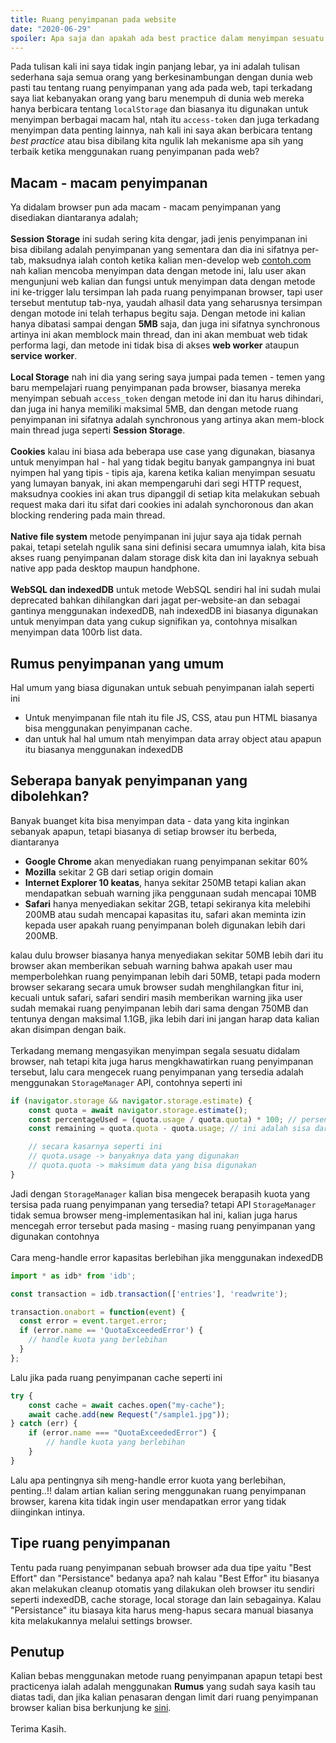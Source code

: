 ```yaml
---
title: Ruang penyimpanan pada website
date: "2020-06-29"
spoiler: Apa saja dan apakah ada best practice dalam menyimpan sesuatu pada website?
---
```


Pada tulisan kali ini saya tidak ingin panjang lebar, ya ini adalah tulisan sederhana saja semua orang yang berkesinambungan dengan dunia web pasti tau tentang ruang penyimpanan yang ada pada web, tapi terkadang saya liat kebanyakan orang yang baru menempuh di dunia web mereka hanya berbicara tentang `localStorage` dan biasanya itu digunakan untuk menyimpan berbagai macam hal, ntah itu `access-token` dan juga terkadang menyimpan data penting lainnya, nah kali ini saya akan berbicara tentang _best practice_ atau bisa dibilang kita ngulik lah mekanisme apa sih yang terbaik ketika menggunakan ruang penyimpanan pada web?

## Macam - macam penyimpanan

Ya didalam browser pun ada macam - macam penyimpanan yang disediakan diantaranya adalah;
\
\
**Session Storage** ini sudah sering kita dengar, jadi jenis penyimpanan ini bisa dibilang adalah penyimpanan yang sementara dan dia ini sifatnya per-tab, maksudnya ialah contoh ketika kalian men-develop web [contoh.com](#) nah kalian mencoba menyimpan data dengan metode ini, lalu user akan mengunjuni web kalian dan fungsi untuk menyimpan data dengan metode ini ke-trigger lalu tersimpan lah pada ruang penyimpanan browser, tapi user tersebut mentutup tab-nya, yaudah alhasil data yang seharusnya tersimpan dengan motode ini telah terhapus begitu saja.
Dengan metode ini kalian hanya dibatasi sampai dengan **5MB** saja, dan juga ini sifatnya synchronous artinya ini akan memblock main thread, dan ini akan membuat web tidak performa lagi, dan metode ini tidak bisa di akses **web worker** ataupun **service worker**.
\
\
**Local Storage** nah ini dia yang sering saya jumpai pada temen - temen yang baru mempelajari ruang penyimpanan pada browser, biasanya mereka menyimpan sebuah `access_token` dengan metode ini dan itu harus dihindari, dan juga ini hanya memiliki maksimal 5MB, dan dengan metode ruang penyimpanan ini sifatnya adalah synchronous yang artinya akan mem-block main thread juga seperti **Session Storage**.
\
\
**Cookies** kalau ini biasa ada beberapa use case yang digunakan, biasanya untuk menyimpan hal - hal yang tidak begitu banyak gampangnya ini buat nyimpen hal yang tipis - tipis aja, karena ketika kalian menyimpan sesuatu yang lumayan banyak, ini akan mempengaruhi dari segi HTTP request, maksudnya cookies ini akan trus dipanggil di setiap kita melakukan sebuah request maka dari itu sifat dari cookies ini adalah synchoronous dan akan blocking rendering pada main thread.
\
\
**Native file system** metode penyimpanan ini jujur saya aja tidak pernah pakai, tetapi setelah ngulik sana sini definisi secara umumnya ialah, kita bisa akses ruang penyimpanan dalam storage disk kita dan ini layaknya sebuah native app pada desktop maupun handphone.
\
\
**WebSQL dan indexedDB** untuk metode WebSQL sendiri hal ini sudah mulai deprecated bahkan dihilangkan dari jagat per-website-an dan sebagai gantinya menggunakan indexedDB, nah indexedDB ini biasanya digunakan untuk menyimpan data yang cukup signifikan ya, contohnya misalkan menyimpan data 100rb list data.

## Rumus penyimpanan yang umum

Hal umum yang biasa digunakan untuk sebuah penyimpanan ialah seperti ini

- Untuk menyimpanan file ntah itu file JS, CSS, atau pun HTML biasanya bisa menggunakan penyimpanan cache.
- dan untuk hal hal umum ntah menyimpan data array object atau apapun itu biasanya menggunakan indexedDB

## Seberapa banyak penyimpanan yang dibolehkan?

Banyak buanget kita bisa menyimpan data - data yang kita inginkan sebanyak apapun, tetapi biasanya di setiap browser itu berbeda, diantaranya

- **Google Chrome** akan menyediakan ruang penyimpanan sekitar 60%
- **Mozilla** sekitar 2 GB dari setiap origin domain
- **Internet Explorer 10 keatas**, hanya sekitar 250MB tetapi kalian akan mendapatkan sebuah warning jika penggunaan sudah mencapai 10MB
- **Safari** hanya menyediakan sekitar 2GB, tetapi sekiranya kita melebihi 200MB atau sudah mencapai kapasitas itu, safari akan meminta izin kepada user apakah ruang penyimpanan boleh digunakan lebih dari 200MB.

kalau dulu browser biasanya hanya menyediakan sekitar 50MB lebih dari itu browser akan memberikan sebuah warning bahwa apakah user mau memperbolehkan ruang penyimpanan lebih dari 50MB, tetapi pada modern browser sekarang secara umuk browser sudah menghilangkan fitur ini, kecuali untuk safari, safari sendiri masih memberikan warning jika user sudah memakai ruang penyimpanan lebih dari sama dengan 750MB dan tentunya dengan maksimal 1.1GB, jika lebih dari ini jangan harap data kalian akan disimpan dengan baik.
\
\
Terkadang memang mengasyikan menyimpan segala sesuatu didalam browser, nah tetapi kita juga harus mengkhawatirkan ruang penyimpanan tersebut, lalu cara mengecek ruang penyimpanan yang tersedia adalah menggunakan `StorageManager` API, contohnya seperti ini

```js
if (navigator.storage && navigator.storage.estimate) {
	const quota = await navigator.storage.estimate();
	const percentageUsed = (quota.usage / quota.quota) * 100; // persentase penggunaan
	const remaining = quota.quota - quota.usage; // ini adalah sisa dari ruang penyimpanan

	// secara kasarnya seperti ini
	// quota.usage -> banyaknya data yang digunakan
	// quota.quota -> maksimum data yang bisa digunakan
}
```

Jadi dengan `StorageManager` kalian bisa mengecek berapasih kuota yang tersisa pada ruang penyimpanan yang tersedia? tetapi API `StorageManager` tidak semua browser meng-implementasikan hal ini, kalian juga harus mencegah error tersebut pada masing - masing ruang penyimpanan yang digunakan contohnya
\
\
Cara meng-handle error kapasitas berlebihan jika menggunakan indexedDB

```js
import * as idb* from 'idb';

const transaction = idb.transaction(['entries'], 'readwrite');

transaction.onabort = function(event) {
  const error = event.target.error;
  if (error.name == 'QuotaExceededError') {
    // handle kuota yang berlebihan
  }
};
```

Lalu jika pada ruang penyimpanan cache seperti ini

```js
try {
	const cache = await caches.open("my-cache");
	await cache.add(new Request("/sample1.jpg"));
} catch (err) {
	if (error.name === "QuotaExceededError") {
		// handle kuota yang berlebihan
	}
}
```

Lalu apa pentingnya sih meng-handle error kuota yang berlebihan, penting..!! dalam artian kalian sering menggunakan ruang penyimpanan browser, karena kita tidak ingin user mendapatkan error yang tidak diinginkan intinya.

## Tipe ruang penyimpanan

Tentu pada ruang penyimpanan sebuah browser ada dua tipe yaitu "Best Effort" dan "Persistance" bedanya apa? nah kalau "Best Effor" itu biasanya akan melakukan cleanup otomatis yang dilakukan oleh browser itu sendiri seperti indexedDB, cache storage, local storage dan lain sebagainya. Kalau "Persistance" itu biasaya kita harus meng-hapus secara manual biasanya kita melakukannya melalui settings browser.

## Penutup

Kalian bebas menggunakan metode ruang penyimpanan apapun tetapi best practicenya ialah adalah menggunakan **Rumus** yang sudah saya kasih tau diatas tadi, dan jika kalian penasaran dengan limit dari ruang penyimpanan browser kalian bisa berkunjung ke [sini](https://demo.agektmr.com/storage/).
\
\
Terima Kasih.
